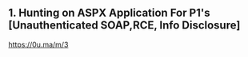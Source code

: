 ## 1. Hunting on ASPX Application For P1's [Unauthenticated SOAP,RCE, Info Disclosure]
https://0u.ma/m/3



